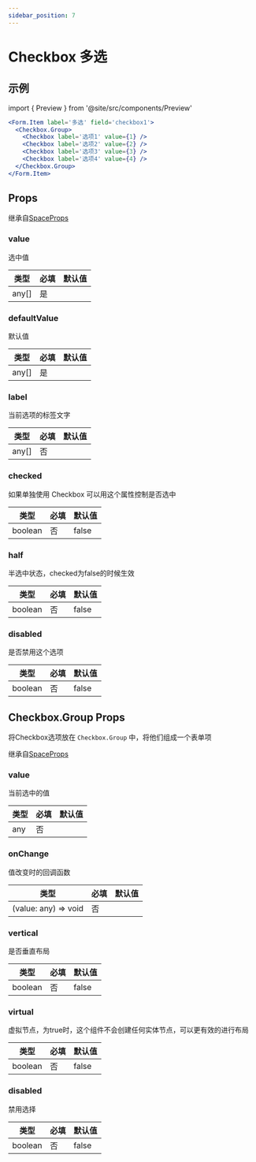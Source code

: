 ```yaml
---
sidebar_position: 7
---
```


# Checkbox 多选

## 示例

import { Preview } from '@site/src/components/Preview'

<Preview name='Checkbox' />

```jsx
<Form.Item label='多选' field='checkbox1'>
  <Checkbox.Group>
    <Checkbox label='选项1' value={1} />
    <Checkbox label='选项2' value={2} />
    <Checkbox label='选项3' value={3} />
    <Checkbox label='选项4' value={4} />
  </Checkbox.Group>
</Form.Item>
```

## Props

继承自[SpaceProps](../layout/Space#props)

### value

选中值

| 类型 | 必填 | 默认值 |
| ---- | -------- | ------- |
| any[] | 是 |  |

### defaultValue

默认值

| 类型 | 必填 | 默认值 |
| ---- | -------- | ------- |
| any[] | 是 |  |

### label

当前选项的标签文字

| 类型 | 必填 | 默认值 |
| ---- | -------- | ------- |
| any[] | 否 |  |

### checked

如果单独使用 Checkbox 可以用这个属性控制是否选中

| 类型 | 必填 | 默认值 |
| ---- | -------- | ------- |
| boolean | 否 | false |

### half

半选中状态，checked为false的时候生效

| 类型 | 必填 | 默认值 |
| ---- | -------- | ------- |
| boolean | 否 | false |

### disabled

是否禁用这个选项

| 类型 | 必填 | 默认值 |
| ---- | -------- | ------- |
| boolean | 否 | false |

## Checkbox.Group Props

将Checkbox选项放在 `Checkbox.Group` 中，将他们组成一个表单项

继承自[SpaceProps](../layout/Space#props)

### value

当前选中的值

| 类型 | 必填 | 默认值 |
| ---- | -------- | ------- |
| any | 否 |  |

### onChange

值改变时的回调函数

| 类型 | 必填 | 默认值 |
| ---- | -------- | ------- |
| (value: any) => void | 否 |  |

### vertical

是否垂直布局

| 类型 | 必填 | 默认值 |
| ---- | -------- | ------- |
| boolean | 否 | false |

### virtual

虚拟节点，为true时，这个组件不会创建任何实体节点，可以更有效的进行布局

| 类型 | 必填 | 默认值 |
| ---- | -------- | ------- |
| boolean | 否 | false |

### disabled

禁用选择

| 类型 | 必填 | 默认值 |
| ---- | -------- | ------- |
| boolean | 否 | false |